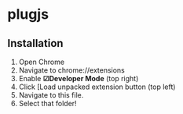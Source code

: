 plugjs
======

Installation
------------

1. Open Chrome
1. Navigate to chrome://extensions
1. Enable **☑Developer Mode**  (top right)
2. Click [Load unpacked extension button (top left)
1. Navigate to this file.
2. Select that folder!


